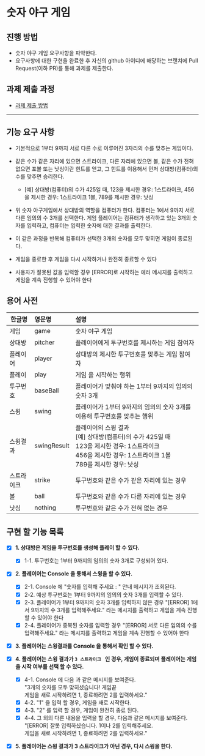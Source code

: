 # 숫자 야구 게임

## 진행 방법

* 숫자 야구 게임 요구사항을 파악한다.
* 요구사항에 대한 구현을 완료한 후 자신의 github 아이디에 해당하는 브랜치에 Pull Request(이하 PR)를 통해 과제를 제출한다.

## 과제 제출 과정

* [과제 제출 방법](https://github.com/next-step/nextstep-docs/tree/master/precourse)

---

## 기능 요구 사항

* 기본적으로 1부터 9까지 서로 다른 수로 이루어진 3자리의 수를 맞추는 게임이다.

* 같은 수가 같은 자리에 있으면 스트라이크, 다른 자리에 있으면 볼, 같은 수가 전혀 없으면 포볼 또는 낫싱이란 힌트를 얻고, 그 힌트를 이용해서 먼저 상대방(컴퓨터)의 수를 맞추면 승리한다.

    * [예] 상대방(컴퓨터)의 수가 425일 때, 123을 제시한 경우: 1스트라이크, 456을 제시한 경우: 1스트라이크 1볼, 789를 제시한 경우: 낫싱

* 위 숫자 야구게임에서 상대방의 역할을 컴퓨터가 한다. 컴퓨터는 1에서 9까지 서로 다른 임의의 수 3개를 선택한다. 게임 플레이어는 컴퓨터가 생각하고 있는 3개의 숫자를 입력하고, 컴퓨터는 입력한 숫자에 대한
  결과를 출력한다.

* 이 같은 과정을 반복해 컴퓨터가 선택한 3개의 숫자를 모두 맞히면 게임이 종료된다.

* 게임을 종료한 후 게임을 다시 시작하거나 완전히 종료할 수 있다
* 사용자가 잘못된 값을 입력할 경우 [ERROR]로 시작하는 에러 메시지를 출력하고 게임을 계속 진행할 수 있어야 한다


## 용어 사전

| 한글명 | 영문명 | 설명 |
| ---------- | :--------- | :---------- |
| 게임 | game | 숫자 야구 게임 |
| 상대방 | pitcher | 플레이어에게 투구번호를 제시하는 게임 참여자  |
| 플레이어 | player | 상대방의 제시한 투구번호를 맞추는 게임 참여자 |
| 플레이 | play | 게임 을 시작하는 행위 |
| 투구번호 | baseBall | 플레이어가 맞춰야 하는 1부터 9까지의 임의의 숫자 3개 |
| 스윙 | swing | 플레이어가 1부터 9까지의 임의의 숫자 3개를 이용해 투구번호를 맞추는 행위 |
| 스윙결과 | swingResult | 플레이어의 스윙 결과 <br/> [예] 상대방(컴퓨터)의 수가 425일 때<br/> 123을 제시한 경우: 1스트라이크<br/>  456을 제시한 경우: 1스트라이크 1볼<br/> 789를 제시한 경우: 낫싱 |
| 스트라이크 | strike | 투구번호와 같은 수가 같은 자리에 있는 경우 |
| 볼 | ball | 투구번호와 같은 수가 다른 자리에 있는 경우 |
| 낫싱 | nothing | 투구번호와 같은 수가 전혀 없는 경우 |

## 구현 할 기능 목록

- [x] **1. 상대방은 게임을 투구번호를 생성해 플레이 할 수 있다.**
    - [x] 1-1. 투구번호는 1부터 9까지의 임의의 숫자 3개로 구성되어 있다.
- [x] **2. 플레이어는 Console 을 통해서 스윙을 할 수 있다.**
    - [x] 2-1. Console 에 "숫자를 입력해 주세요 : " 안내 메시지가 조회된다.
    - [x] 2-2. 예상 투구번호는 1부터 9까지의 임의의 숫자 3개를 입력할 수 있다.
    - [x] 2-3. 플레이어가 1부터 9까지의 숫자 3개를 입력하지 않은 경우 "[ERROR] 1에서 9까지의 수 3개를 입력해주세요." 라는 메시지를 출력하고 게임을 계속 진행할 수 있어야 한다
    - [x] 2-4. 플레이어가 중복된 숫자를 입력할 경우 "[ERROR] 서로 다른 임의의 수를 입력해주세요." 라는 메시지를 출력하고 게임을 계속 진행할 수 있어야 한다
- [x] **3. 플레이어는 스윙결과를 Console 을 통해서 확인 할 수 있다.**
- [x] **4. 플레이어는 스윙 결과가 `3 스트라이크 ` 인 경우, 게임이 종료되며 플레이어는 게임을 시작 여부를 선택 할 수 있다.**
    - [x] 4-1. Console 에 다음 과 같은 메시지를 보여준다. <br>
      "3개의 숫자를 모두 맞히셨습니다! 게임끝 <br>
      게임을 새로 시작하려면 1, 종료하려면 2를 입력하세요."
    - [x] 4-2. "1" 을 입력 할 경우, 게임을 새로 시작한다. <br/>
    - [x] 4-3. "2" 를 입력 할 경우, 게임이 완전히 종료 된다.
    - [x] 4-4. 그 외의 다른 내용을 입력을 할 경우, 다음과 같은 메시지를 보여준다. <br>
      "[ERROR] 잘못 입력하셨습니다. 1이나 2를 입력해주세요.<br>
      게임을 새로 시작하려면 1, 종료하려면 2를 입력하세요."
- [x] **5. 플레이어는 스윙 결과가 3 스트라이크가 아닌 경우, 다시 스윙을 한다.**

